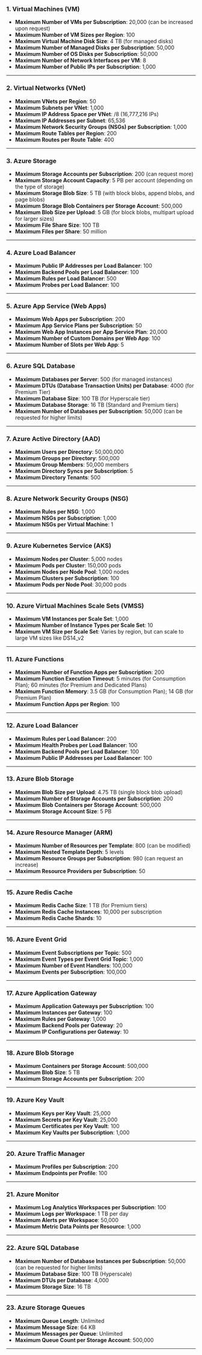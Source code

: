 ### **1. Virtual Machines (VM)**
- **Maximum Number of VMs per Subscription**: 20,000 (can be increased upon request)
- **Maximum Number of VM Sizes per Region**: 100
- **Maximum Virtual Machine Disk Size**: 4 TB (for managed disks)
- **Maximum Number of Managed Disks per Subscription**: 50,000
- **Maximum Number of OS Disks per Subscription**: 50,000
- **Maximum Number of Network Interfaces per VM**: 8
- **Maximum Number of Public IPs per Subscription**: 1,000

---

### **2. Virtual Networks (VNet)**
- **Maximum VNets per Region**: 50
- **Maximum Subnets per VNet**: 1,000
- **Maximum IP Address Space per VNet**: /8 (16,777,216 IPs)
- **Maximum IP Addresses per Subnet**: 65,536
- **Maximum Network Security Groups (NSGs) per Subscription**: 1,000
- **Maximum Route Tables per Region**: 200
- **Maximum Routes per Route Table**: 400

---

### **3. Azure Storage**
- **Maximum Storage Accounts per Subscription**: 200 (can request more)
- **Maximum Storage Account Capacity**: 5 PB per account (depending on the type of storage)
- **Maximum Storage Blob Size**: 5 TB (with block blobs, append blobs, and page blobs)
- **Maximum Storage Blob Containers per Storage Account**: 500,000
- **Maximum Blob Size per Upload**: 5 GB (for block blobs, multipart upload for larger sizes)
- **Maximum File Share Size**: 100 TB
- **Maximum Files per Share**: 50 million

---

### **4. Azure Load Balancer**
- **Maximum Public IP Addresses per Load Balancer**: 100
- **Maximum Backend Pools per Load Balancer**: 100
- **Maximum Rules per Load Balancer**: 500
- **Maximum Probes per Load Balancer**: 100

---

### **5. Azure App Service (Web Apps)**
- **Maximum Web Apps per Subscription**: 200
- **Maximum App Service Plans per Subscription**: 50
- **Maximum Web App Instances per App Service Plan**: 20,000
- **Maximum Number of Custom Domains per Web App**: 100
- **Maximum Number of Slots per Web App**: 5

---

### **6. Azure SQL Database**
- **Maximum Databases per Server**: 500 (for managed instances)
- **Maximum DTUs (Database Transaction Units) per Database**: 4000 (for Premium Tier)
- **Maximum Database Size**: 100 TB (for Hyperscale tier)
- **Maximum Database Storage**: 16 TB (Standard and Premium tiers)
- **Maximum Number of Databases per Subscription**: 50,000 (can be requested for higher limits)

---

### **7. Azure Active Directory (AAD)**
- **Maximum Users per Directory**: 50,000,000
- **Maximum Groups per Directory**: 500,000
- **Maximum Group Members**: 50,000 members
- **Maximum Directory Syncs per Subscription**: 5
- **Maximum Directory Tenants**: 500

---

### **8. Azure Network Security Groups (NSG)**
- **Maximum Rules per NSG**: 1,000
- **Maximum NSGs per Subscription**: 1,000
- **Maximum NSGs per Virtual Machine**: 1

---

### **9. Azure Kubernetes Service (AKS)**
- **Maximum Nodes per Cluster**: 5,000 nodes
- **Maximum Pods per Cluster**: 150,000 pods
- **Maximum Nodes per Node Pool**: 1,000 nodes
- **Maximum Clusters per Subscription**: 100
- **Maximum Pods per Node Pool**: 30,000 pods

---

### **10. Azure Virtual Machines Scale Sets (VMSS)**
- **Maximum VM Instances per Scale Set**: 1,000
- **Maximum Number of Instance Types per Scale Set**: 10
- **Maximum VM Size per Scale Set**: Varies by region, but can scale to large VM sizes like DS14_v2

---

### **11. Azure Functions**
- **Maximum Number of Function Apps per Subscription**: 200
- **Maximum Function Execution Timeout**: 5 minutes (for Consumption Plan); 60 minutes (for Premium and Dedicated Plans)
- **Maximum Function Memory**: 3.5 GB (for Consumption Plan); 14 GB (for Premium Plan)
- **Maximum Function Apps per Region**: 100

---

### **12. Azure Load Balancer**
- **Maximum Rules per Load Balancer**: 200
- **Maximum Health Probes per Load Balancer**: 100
- **Maximum Backend Pools per Load Balancer**: 100
- **Maximum Public IP Addresses per Load Balancer**: 100

---

### **13. Azure Blob Storage**
- **Maximum Blob Size per Upload**: 4.75 TB (single block blob upload)
- **Maximum Number of Storage Accounts per Subscription**: 200
- **Maximum Blob Containers per Storage Account**: 500,000
- **Maximum Storage Account Size**: 5 PB

---

### **14. Azure Resource Manager (ARM)**
- **Maximum Number of Resources per Template**: 800 (can be modified)
- **Maximum Nested Template Depth**: 5 levels
- **Maximum Resource Groups per Subscription**: 980 (can request an increase)
- **Maximum Resource Providers per Subscription**: 50

---

### **15. Azure Redis Cache**
- **Maximum Redis Cache Size**: 1 TB (for Premium tiers)
- **Maximum Redis Cache Instances**: 10,000 per subscription
- **Maximum Redis Cache Shards**: 10

---

### **16. Azure Event Grid**
- **Maximum Event Subscriptions per Topic**: 500
- **Maximum Event Types per Event Grid Topic**: 1,000
- **Maximum Number of Event Handlers**: 100,000
- **Maximum Events per Subscription**: 100,000

---

### **17. Azure Application Gateway**
- **Maximum Application Gateways per Subscription**: 100
- **Maximum Instances per Gateway**: 100
- **Maximum Rules per Gateway**: 1,000
- **Maximum Backend Pools per Gateway**: 20
- **Maximum IP Configurations per Gateway**: 10

---

### **18. Azure Blob Storage**
- **Maximum Containers per Storage Account**: 500,000
- **Maximum Blob Size**: 5 TB
- **Maximum Storage Accounts per Subscription**: 200

---

### **19. Azure Key Vault**
- **Maximum Keys per Key Vault**: 25,000
- **Maximum Secrets per Key Vault**: 25,000
- **Maximum Certificates per Key Vault**: 100
- **Maximum Key Vaults per Subscription**: 1,000

---

### **20. Azure Traffic Manager**
- **Maximum Profiles per Subscription**: 200
- **Maximum Endpoints per Profile**: 100

---

### **21. Azure Monitor**
- **Maximum Log Analytics Workspaces per Subscription**: 100
- **Maximum Logs per Workspace**: 1 TB per day
- **Maximum Alerts per Workspace**: 50,000
- **Maximum Metric Data Points per Resource**: 1,000

---

### **22. Azure SQL Database**
- **Maximum Number of Database Instances per Subscription**: 50,000 (can be requested for higher limits)
- **Maximum Database Size**: 100 TB (Hyperscale)
- **Maximum DTUs per Database**: 4,000
- **Maximum Storage Size**: 16 TB

---

### **23. Azure Storage Queues**
- **Maximum Queue Length**: Unlimited
- **Maximum Message Size**: 64 KB
- **Maximum Messages per Queue**: Unlimited
- **Maximum Queue Count per Storage Account**: 500,000

---
